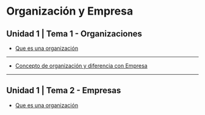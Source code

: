 # Organización y Empresa

## Unidad 1 | Tema 1 - Organizaciones

- [Que es una organización](https://youtu.be/QUjPzGxZt1Y)

---

- [Concepto de organización y diferencia con Empresa](https://youtu.be/u--9tCd-El0)

---

## Unidad 1 | Tema 2 - Empresas

- [Que es una organización](https://youtu.be/QUjPzGxZt1Y)
